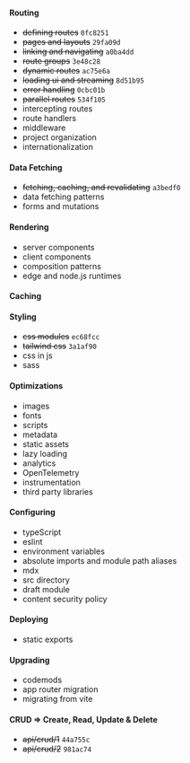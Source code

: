 #### Routing

- ~~defining routes~~ `0fc8251`
- ~~pages and layouts~~ `29fa09d`
- ~~linking and navigating~~ `a0ba4dd`
- ~~route groups~~ `3e48c28`
- ~~dynamic routes~~ `ac75e6a`
- ~~loading ui and streaming~~ `8d51b95`
- ~~error handling~~ `0cbc01b`
- ~~parallel routes~~ `534f105`
- intercepting routes
- route handlers
- middleware
- project organization
- internationalization

#### Data Fetching

- ~~fetching, caching, and revalidating~~ `a3bedf0`
- data fetching patterns
- forms and mutations

#### Rendering

- server components
- client components
- composition patterns
- edge and node.js runtimes

#### Caching

#### Styling

- ~~css modules~~ `ec68fcc`
- ~~tailwind css~~ `3a1af90`
- css in js
- sass

#### Optimizations

- images
- fonts
- scripts
- metadata
- static assets
- lazy loading
- analytics
- OpenTelemetry
- instrumentation
- third party libraries

#### Configuring

- typeScript
- eslint
- environment variables
- absolute imports and module path aliases
- mdx
- src directory
- draft module
- content security policy

#### Deploying

- static exports

#### Upgrading

- codemods
- app router migration
- migrating from vite

#### CRUD => Create, Read, Update & Delete

- ~~api/crud/1~~ `44a755c`
- ~~api/crud/2~~ `981ac74`
